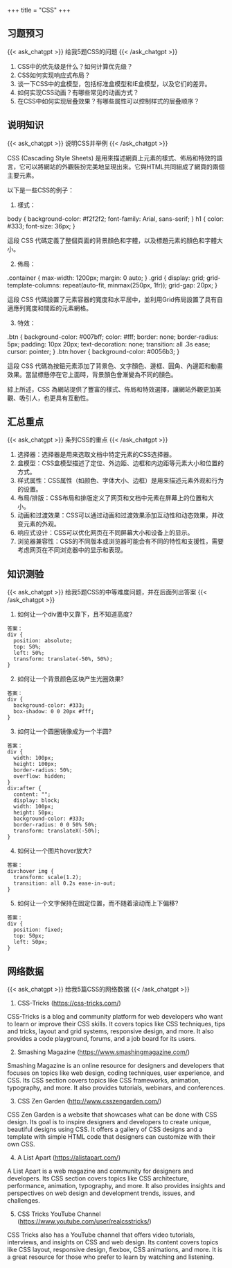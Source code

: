 +++
title = "CSS"
+++
## 习题预习
{{< ask_chatgpt >}}
给我5题CSS的问题
{{< /ask_chatgpt >}}



1. CSS中的优先级是什么？如何计算优先级？
2. CSS如何实现响应式布局？
3. 谈一下CSS中的盒模型，包括标准盒模型和IE盒模型，以及它们的差异。
4. 如何实现CSS动画？有哪些常见的动画方式？
5. 在CSS中如何实现层叠效果？有哪些属性可以控制样式的层叠顺序？   

## 说明知识
{{< ask_chatgpt >}}
说明CSS并举例
{{< /ask_chatgpt >}}



CSS (Cascading Style Sheets) 是用來描述網頁上元素的樣式、佈局和特效的語言，它可以將網站的外觀裝扮完美地呈現出來。它與HTML共同組成了網頁的兩個主要元素。

以下是一些CSS的例子：

1. 樣式：

body {
  background-color: #f2f2f2;
  font-family: Arial, sans-serif;
}
h1 {
  color: #333;
  font-size: 36px;
}

這段 CSS 代碼定義了整個頁面的背景顏色和字體，以及標題元素的顏色和字體大小。

2. 佈局：

.container {
  max-width: 1200px;
  margin: 0 auto;
}
.grid {
  display: grid;
  grid-template-columns: repeat(auto-fit, minmax(250px, 1fr));
  grid-gap: 20px;
}

這段 CSS 代碼設置了元素容器的寬度和水平居中，並利用Grid佈局設置了具有自適應列寬度和間距的元素網格。

3. 特效：

.btn {
  background-color: #007bff;
  color: #fff;
  border: none;
  border-radius: 5px;
  padding: 10px 20px;
  text-decoration: none;
  transition: all .3s ease;
  cursor: pointer;
}
.btn:hover {
  background-color: #0056b3;
}

這段 CSS 代碼為按鈕元素添加了背景色、文字顏色、邊框、圓角、內邊距和動畫效果。當鼠標懸停在它上面時，背景顏色會漸變為不同的顏色。

綜上所述，CSS 為網站提供了豐富的樣式、佈局和特效選擇，讓網站外觀更加美觀、吸引人，也更具有互動性。   

## 汇总重点
{{< ask_chatgpt >}}
条列CSS的重点
{{< /ask_chatgpt >}}



1. 选择器：选择器是用来选取文档中特定元素的CSS选择器。
2. 盒模型：CSS盒模型描述了定位、外边距、边框和内边距等元素大小和位置的方式。
3. 样式属性：CSS属性（如颜色、字体大小、边框）是用来描述元素外观和行为的设置。
4. 布局/排版：CSS布局和排版定义了网页和文档中元素在屏幕上的位置和大小。
5. 动画和过渡效果：CSS可以通过动画和过渡效果添加互动性和动态效果，并改变元素的外观。
6. 响应式设计：CSS可以优化网页在不同屏幕大小和设备上的显示。
7. 浏览器兼容性：CSS的不同版本或浏览器可能会有不同的特性和支援性，需要考虑网页在不同浏览器中的显示和表现。   

## 知识测验
{{< ask_chatgpt >}}
给我5题CSS的中等难度问题，并在后面列出答案
{{< /ask_chatgpt >}}



1. 如何让一个div置中又靠下，且不知道高度?

```
答案： 
div {
  position: absolute;
  top: 50%;
  left: 50%;
  transform: translate(-50%, 50%);
}
```

2. 如何让一个背景颜色区块产生光圈效果?

```
答案：
div {
  background-color: #333;
  box-shadow: 0 0 20px #fff;
}
```

3. 如何让一个圆圈镜像成为一个半圆?

```
答案：
div {
  width: 100px;
  height: 100px;
  border-radius: 50%;
  overflow: hidden;
}
div:after {
  content: "";
  display: block;
  width: 100px;
  height: 50px;
  background-color: #333;
  border-radius: 0 0 50% 50%;
  transform: translateX(-50%);
}
```

4. 如何让一个图片hover放大?

```
答案：
div:hover img {
  transform: scale(1.2);
  transition: all 0.2s ease-in-out;
}
```

5. 如何让一个文字保持在固定位置，而不随着滚动而上下偏移?

```
答案：
div {
  position: fixed;
  top: 50px;
  left: 50px;
}
```   

## 网络数据
{{< ask_chatgpt >}}
给我5篇CSS的网络数据
{{< /ask_chatgpt >}}



1. CSS-Tricks (https://css-tricks.com/)

CSS-Tricks is a blog and community platform for web developers who want to learn or improve their CSS skills. It covers topics like CSS techniques, tips and tricks, layout and grid systems, responsive design, and more. It also provides a code playground, forums, and a job board for its users.

2. Smashing Magazine (https://www.smashingmagazine.com/)

Smashing Magazine is an online resource for designers and developers that focuses on topics like web design, coding techniques, user experience, and CSS. Its CSS section covers topics like CSS frameworks, animation, typography, and more. It also provides tutorials, webinars, and conferences.

3. CSS Zen Garden (http://www.csszengarden.com/)

CSS Zen Garden is a website that showcases what can be done with CSS design. Its goal is to inspire designers and developers to create unique, beautiful designs using CSS. It offers a gallery of CSS designs and a template with simple HTML code that designers can customize with their own CSS.

4. A List Apart (https://alistapart.com/)

A List Apart is a web magazine and community for designers and developers. Its CSS section covers topics like CSS architecture, performance, animation, typography, and more. It also provides insights and perspectives on web design and development trends, issues, and challenges.

5. CSS Tricks YouTube Channel (https://www.youtube.com/user/realcsstricks/)

CSS Tricks also has a YouTube channel that offers video tutorials, interviews, and insights on CSS and web design. Its content covers topics like CSS layout, responsive design, flexbox, CSS animations, and more. It is a great resource for those who prefer to learn by watching and listening.   

